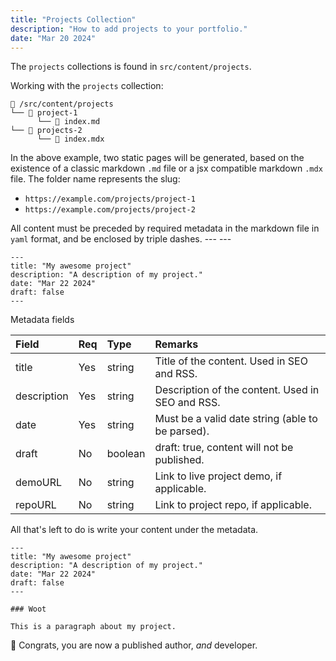```yaml
---
title: "Projects Collection"
description: "How to add projects to your portfolio."
date: "Mar 20 2024"
---
```


The `projects` collections is found in `src/content/projects`.

Working with the `projects` collection:

```
📁 /src/content/projects
└── 📁 project-1
      └── 📄 index.md
└── 📁 projects-2
      └── 📄 index.mdx
```

In the above example, two static pages will be generated, based on the existence of a classic markdown `.md` file or a jsx compatible markdown `.mdx` file. The folder name represents the slug:

- `https://example.com/projects/project-1`
- `https://example.com/projects/project-2`


All content must be preceded by required metadata in the markdown file in `yaml` format, and be enclosed by triple dashes. --- ---

```mdx
---
title: "My awesome project"
description: "A description of my project."
date: "Mar 22 2024"
draft: false
---
```

Metadata fields

| Field       | Req | Type    | Remarks                                          |
| :---------- | :-- | :------ | :----------------------------------------------- |
| title       | Yes | string  | Title of the content. Used in SEO and RSS.       |
| description | Yes | string  | Description of the content. Used in SEO and RSS. |
| date        | Yes | string  | Must be a valid date string (able to be parsed). |
| draft       | No  | boolean | draft: true, content will not be published.      |
| demoURL     | No  | string  | Link to live project demo, if applicable.        |
| repoURL     | No  | string  | Link to project repo, if applicable.             |

All that's left to do is write your content under the metadata.

```mdx
---
title: "My awesome project"
description: "A description of my project."
date: "Mar 22 2024"
draft: false
---

### Woot

This is a paragraph about my project.
```

🎉 Congrats, you are now a published author, _and_ developer.